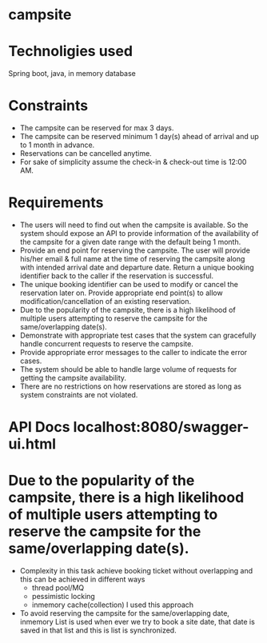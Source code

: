 # campsite

# Technoligies used
Spring boot, java, in memory database

# Constraints
* The campsite can be reserved for max 3 days.
* The campsite can be reserved minimum 1 day(s) ahead of arrival and up to 1 month in advance.
* Reservations can be cancelled anytime.
* For sake of simplicity assume the check-in & check-out time is 12:00 AM.

# Requirements
* The users will need to find out when the campsite is available. So the system should expose an API to provide information of the availability of the campsite for    a given date range with the default being 1 month.
* Provide an end point for reserving the campsite. The user will provide his/her email & full name at the time of reserving the campsite along with intended arrival  date and departure date. Return a unique booking identifier back to the caller if the reservation is successful.
* The unique booking identifier can be used to modify or cancel the reservation later on. Provide appropriate end point(s) to allow modification/cancellation of an existing reservation.
* Due to the popularity of the campsite, there is a high likelihood of multiple users attempting to reserve the campsite for the same/overlapping date(s).
* Demonstrate with appropriate test cases that the system can gracefully handle concurrent requests to reserve the campsite.
* Provide appropriate error messages to the caller to indicate the error cases.
* The system should be able to handle large volume of requests for getting the campsite availability.
* There are no restrictions on how reservations are stored as long as system constraints are not violated.

# API Docs localhost:8080/swagger-ui.html

# Due to the popularity of the campsite, there is a high likelihood of multiple users attempting to reserve the campsite for the same/overlapping date(s).
* Complexity in this task achieve booking ticket without overlapping and this can be achieved in different ways 
  * thread pool/MQ 
  * pessimistic locking
  * inmemory cache(collection) I used this approach
* To avoid reserving the campsite for the same/overlapping date, inmemory List is used when ever we try to book a site date, that date is saved in that list and this is list is synchronized.


